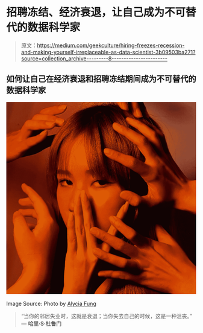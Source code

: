 # 招聘冻结、经济衰退，让自己成为不可替代的数据科学家

> 原文：<https://medium.com/geekculture/hiring-freezes-recession-and-making-yourself-irreplaceable-as-data-scientist-3b09503ba271?source=collection_archive---------8----------------------->

## 如何让自己在经济衰退和招聘冻结期间成为不可替代的数据科学家

![](img/21d168c287b693d6da5c922aade36b8c.png)

Image Source: Photo by [Alycia Fung](https://www.pexels.com/photo/sad-asian-female-touched-with-hands-of-people-5806643/)

> “当你的邻居失业时，这就是衰退；当你失去自己的时候，这是一种沮丧。”
> ― **哈里·S·杜鲁门**